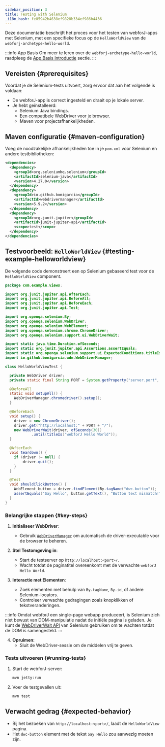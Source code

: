 ```yaml
---
sidebar_position: 3
title: Testing with Selenium
_i18n_hash: fe85942b4638ef9828b334ef986b4436
---
```

Deze documentatie beschrijft het proces voor het testen van webforJ-apps met Selenium, met een specifieke focus op de `HelloWorldView` van de `webforj-archetype-hello-world`.

:::info App Basis
Om meer te leren over de `webforj-archetype-hello-world`, raadpleeg de [App Basis Introductie](../../introduction/basics) sectie.
:::

## Vereisten {#prerequisites}

Voordat je de Selenium-tests uitvoert, zorg ervoor dat aan het volgende is voldaan:
- De webforJ-app is correct ingesteld en draait op je lokale server.
- Je hebt geïnstalleerd:
  - Selenium Java bindings.
  - Een compatibele WebDriver voor je browser.
  - Maven voor projectafhankelijkheden.

## Maven configuratie {#maven-configuration}

Voeg de noodzakelijke afhankelijkheden toe in je `pom.xml` voor Selenium en andere testbibliotheken:

```xml title="pom.xml"
<dependencies>
  <dependency>
    <groupId>org.seleniumhq.selenium</groupId>
    <artifactId>selenium-java</artifactId>
    <version>4.27.0</version>
  </dependency>
  <dependency>
    <groupId>io.github.bonigarcia</groupId>
    <artifactId>webdrivermanager</artifactId>
    <version>5.9.2</version>
  </dependency>
  <dependency>
    <groupId>org.junit.jupiter</groupId>
    <artifactId>junit-jupiter-api</artifactId>
    <scope>test</scope>
  </dependency>
</dependencies>
```

## Testvoorbeeld: `HelloWorldView` {#testing-example-helloworldview}

De volgende code demonstreert een op Selenium gebaseerd test voor de `HelloWorldView` component.

```java title="HelloWorldViewTest.java"
package com.example.views;

import org.junit.jupiter.api.AfterEach;
import org.junit.jupiter.api.BeforeAll;
import org.junit.jupiter.api.BeforeEach;
import org.junit.jupiter.api.Test;

import org.openqa.selenium.By;
import org.openqa.selenium.WebDriver;
import org.openqa.selenium.WebElement;
import org.openqa.selenium.chrome.ChromeDriver;
import org.openqa.selenium.support.ui.WebDriverWait;

import static java.time.Duration.ofSeconds;
import static org.junit.jupiter.api.Assertions.assertEquals;
import static org.openqa.selenium.support.ui.ExpectedConditions.titleIs;
import io.github.bonigarcia.wdm.WebDriverManager;

class HelloWorldViewTest {

  private WebDriver driver;
  private static final String PORT = System.getProperty("server.port", "8080");

  @BeforeAll
  static void setupAll() {
    WebDriverManager.chromedriver().setup();
  }

  @BeforeEach
  void setup() {
    driver = new ChromeDriver();
    driver.get("http://localhost:" + PORT + "/");
    new WebDriverWait(driver, ofSeconds(30))
            .until(titleIs("webforJ Hello World"));
  }

  @AfterEach
  void teardown() {
    if (driver != null) {
        driver.quit();
    }
  }

  @Test
  void shouldClickButton() {
    WebElement button = driver.findElement(By.tagName("dwc-button"));
    assertEquals("Say Hello", button.getText(), "Button text mismatch!");
  }
}
```

### Belangrijke stappen {#key-steps}

1. **Initialiseer WebDriver**:
   - Gebruik [`WebDriverManager`](https://github.com/bonigarcia/webdrivermanager) om automatisch de driver-executable voor de browser te beheren.

2. **Stel Testomgeving in**:
   - Start de testserver op `http://localhost:<port>/`.
   - Wacht totdat de paginatitel overeenkomt met de verwachte `webforJ Hello World`.

3. **Interactie met Elementen**:
   - Zoek elementen met behulp van `By.tagName`, `By.id`, of andere Selenium-locators.
   - Controleer verwachte gedragingen zoals knopklikken of tekstveranderingen.
    
  :::info
  Omdat webforJ een single-page webapp produceert, is Selenium zich niet bewust van DOM-manipulatie nadat de initiële pagina is geladen. Je kunt de [WebDriverWait API](https://www.selenium.dev/selenium/docs/api/java/org/openqa/selenium/support/ui/WebDriverWait.html) van Selenium gebruiken om te wachten totdat de DOM is samengesteld.
  :::

4. **Opruimen**:
   - Sluit de WebDriver-sessie om de middelen vrij te geven.

### Tests uitvoeren {#running-tests}

1. Start de webforJ-server:
   ```bash
   mvn jetty:run
   ```

2. Voer de testgevallen uit:
   ```bash
   mvn test
   ```

## Verwacht gedrag {#expected-behavior}

- Bij het bezoeken van `http://localhost:<port>/`, laadt de `HelloWorldView` pagina.
- Het `dwc-button` element met de tekst `Say Hello` zou aanwezig moeten zijn.

